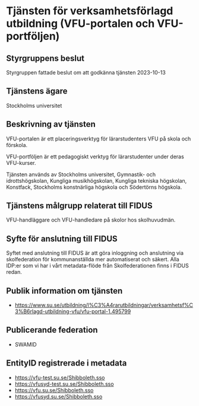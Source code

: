 # Tjänsten för verksamhetsförlagd utbildning (VFU-portalen och VFU-portföljen)

## Styrgruppens beslut

Styrgruppen fattade beslut om att godkänna tjänsten 2023-10-13

## Tjänstens ägare

Stockholms universitet

## Beskrivning av tjänsten

VFU-portalen är ett placeringsverktyg för lärarstudenters VFU på skola och förskola.

VFU-portföljen är ett pedagogiskt verktyg för lärarstudenter under deras VFU-kurser.

Tjänsten används av Stockholms universitet, Gymnastik- och idrottshögskolan, Kungliga musikhögskolan, Kungliga tekniska högskolan, Konstfack, Stockholms konstnärliga högskola och Södertörns högskola.

## Tjänstens målgrupp relaterat till FIDUS

VFU-handläggare och VFU-handledare på skolor hos skolhuvudmän.

## Syfte för anslutning till FIDUS

Syftet med anslutning till FIDUS är att göra inloggning och anslutning via skolfederation för kommunanställda mer automatiserat och säkert. Alla IDP:er som vi har i vårt metadata-flöde från Skolfederationen finns i FIDUS redan.

## Publik information om tjänsten

-   https://www.su.se/utbildning/l%C3%A4rarutbildningar/verksamhetsf%C3%B6rlagd-utbildning-vfu/vfu-portal-1.495799

## Publicerande federation

-   SWAMID

## EntityID registrerade i metadata

- https://vfu-test.su.se/Shibboleth.sso
- https://vfusyd-test.su.se/Shibboleth.sso
- https://vfu.su.se/Shibboleth.sso
- https://vfusyd.su.se/Shibboleth.sso
